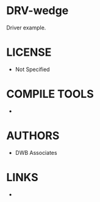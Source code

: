 # DRV-wedge
Driver example.

LICENSE
===============
* Not Specified

COMPILE TOOLS
===============
* 
 
AUTHORS
===============
* DWB Associates

LINKS
===============
* 
